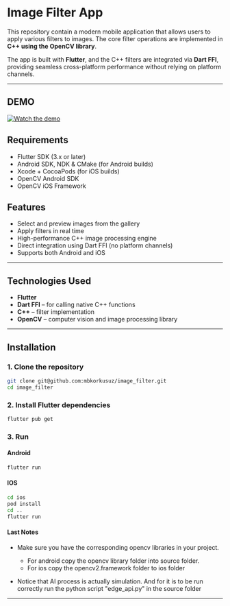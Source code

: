 # Image Filter App

This repository contain a modern mobile application that allows users to apply various filters to images. The core filter operations are implemented in **C++ using the OpenCV library**.

The app is built with **Flutter**, and the C++ filters are integrated via **Dart FFI**, providing seamless cross-platform performance without relying on platform channels.

---

## DEMO

[![Watch the demo](https://img.youtube.com/vi/mdfHy1uaFq0/0.jpg)](https://www.youtube.com/watch?v=mdfHy1uaFq0)

## Requirements

- Flutter SDK (3.x or later)
- Android SDK, NDK & CMake (for Android builds)
- Xcode + CocoaPods (for iOS builds)
- OpenCV Android SDK
- OpenCV iOS Framework

## Features

- Select and preview images from the gallery
- Apply filters in real time
- High-performance C++ image processing engine
- Direct integration using Dart FFI (no platform channels)
- Supports both Android and iOS

---

## Technologies Used

- **Flutter** 
- **Dart FFI** – for calling native C++ functions
- **C++** – filter implementation
- **OpenCV** – computer vision and image processing library

---

## Installation

### 1. Clone the repository

```bash
git clone git@github.com:mbkorkusuz/image_filter.git
cd image_filter
```

### 2. Install Flutter dependencies

```bash
flutter pub get
```

### 3. Run

#### Android

```bash
flutter run
```

#### IOS

```bash
cd ios
pod install
cd ..
flutter run

```

#### Last Notes

- Make sure you have the corresponding opencv libraries in your project.

    - For android copy the opencv library folder into source folder.
    - For ios copy the opencv2.framework folder to ios folder

- Notice that AI process is actually simulation. And for it is to be run correctly run the python script "edge_api.py" in the source folder

---






